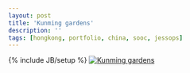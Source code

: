 ```yaml
---
layout: post
title: 'Kunming gardens'
description: ''
tags: [hongkong, portfolio, china, sooc, jessops]
---
```

{% include JB/setup %}
<a href='http://www.flickr.com/photos/tlvince/6467484291/'><img alt='Kunming gardens' title='View "Kunming gardens" on Flickr' src='http://farm8.staticflickr.com/7167/6467484291_03eeda46b2_b.jpg'></a>
